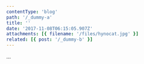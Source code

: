 ```yaml
---
contentType: 'blog'
path: '/_dummy-a'
title: ''
date: '2017-11-08T06:15:05.907Z'
attachments: [{ filename: '/files/hynocat.jpg' }]
related: [{ post: '/_dummy-b' }]
---
```

...
